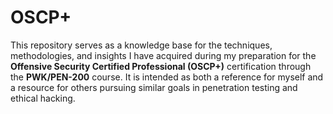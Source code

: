 # OSCP+

This repository serves as a knowledge base for the techniques, methodologies, and insights I have acquired during my preparation for the **Offensive Security Certified Professional (OSCP+)** certification through the **PWK/PEN-200** course. It is intended as both a reference for myself and a resource for others pursuing similar goals in penetration testing and ethical hacking.



